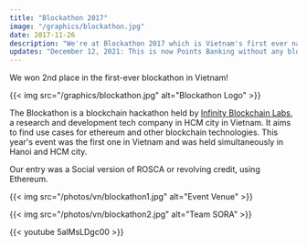 ```yaml
---
title: "Blockathon 2017"
image: "/graphics/blockathon.jpg"
date: 2017-11-26
description: "We're at Blockathon 2017 which is Vietnam's first ever nationwide blockchain hackathon"
updates: "December 12, 2021: This is now Points Banking without any blockchain"
---
```



We won 2nd place in the first-ever blockathon in Vietnam! 

{{< img src="/graphics/blockathon.jpg" alt="Blockathon Logo" >}}


The Blockathon is a blockchain hackathon held by [Infinity Blockchain Labs](http://blockchainlabs.asia), a research and development tech company in HCM city in Vietnam. It aims to find use cases for ethereum and other blockchain technologies. This year's event was the first one in Vietnam and was held simultaneously in Hanoi and HCM city. 

Our entry was a Social version of ROSCA or revolving credit, using Ethereum. 

{{< img src="/photos/vn/blockathon1.jpg" alt="Event Venue" >}}

{{< img src="/photos/vn/blockathon2.jpg" alt="Team SORA" >}}

{{< youtube 5alMsLDgc00 >}}

